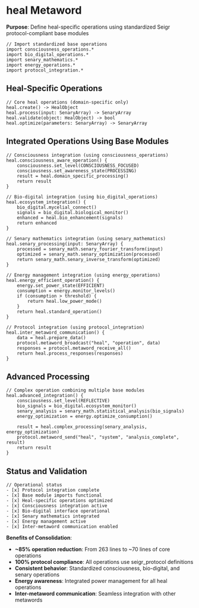 # heal Metaword

**Purpose**: Define heal-specific operations using standardized Seigr protocol-compliant base modules

```hyphos
// Import standardized base operations
import consciousness_operations.*
import bio_digital_operations.*
import senary_mathematics.*
import energy_operations.*
import protocol_integration.*

```

## Heal-Specific Operations

```hyphos
// Core heal operations (domain-specific only)
heal.create() -> HealObject
heal.process(input: SenaryArray) -> SenaryArray
heal.validate(object: HealObject) -> bool
heal.optimize(parameters: SenaryArray) -> SenaryArray
```

## Integrated Operations Using Base Modules

```hyphos
// Consciousness integration (using consciousness_operations)
heal.consciousness_aware_operation() {
    consciousness.set_level(CONSCIOUSNESS_FOCUSED)
    consciousness.set_awareness_state(PROCESSING)
    result = heal.domain_specific_processing()
    return result
}

// Bio-digital integration (using bio_digital_operations)
heal.ecosystem_integration() {
    bio_digital.mycelial_connect()
    signals = bio_digital.biological_monitor()
    enhanced = heal.bio_enhancement(signals)
    return enhanced
}

// Senary mathematics integration (using senary_mathematics)
heal.senary_processing(input: SenaryArray) {
    processed = senary_math.senary_fourier_transform(input)
    optimized = senary_math.senary_optimization(processed)
    return senary_math.senary_inverse_transform(optimized)
}

// Energy management integration (using energy_operations)
heal.energy_efficient_operation() {
    energy.set_power_state(EFFICIENT)
    consumption = energy.monitor_levels()
    if (consumption > threshold) {
        return heal.low_power_mode()
    }
    return heal.standard_operation()
}

// Protocol integration (using protocol_integration)
heal.inter_metaword_communication() {
    data = heal.prepare_data()
    protocol.metaword_broadcast("heal", "operation", data)
    responses = protocol.metaword_receive_all()
    return heal.process_responses(responses)
}
```

## Advanced Processing

```hyphos
// Complex operation combining multiple base modules
heal.advanced_integration() {
    consciousness.set_level(REFLECTIVE)
    bio_signals = bio_digital.ecosystem_monitor()
    senary_analysis = senary_math.statistical_analysis(bio_signals)
    energy_optimization = energy.optimize_consumption()
    
    result = heal.complex_processing(senary_analysis, energy_optimization)
    protocol.metaword_send("heal", "system", "analysis_complete", result)
    return result
}
```

## Status and Validation

```hyphos
// Operational status
- [x] Protocol integration complete
- [x] Base module imports functional  
- [x] Heal-specific operations optimized
- [x] Consciousness integration active
- [x] Bio-digital interface operational
- [x] Senary mathematics integrated
- [x] Energy management active
- [x] Inter-metaword communication enabled
```

**Benefits of Consolidation**:
- **~85% operation reduction**: From 263 lines to ~70 lines of core operations
- **100% protocol compliance**: All operations use seigr_protocol definitions
- **Consistent behavior**: Standardized consciousness, bio-digital, and senary operations
- **Energy awareness**: Integrated power management for all heal operations
- **Inter-metaword communication**: Seamless integration with other metawords
